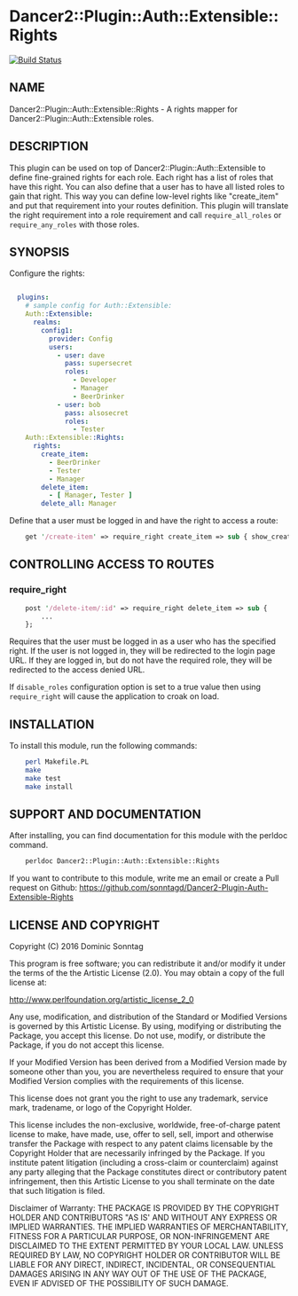 # Dancer2::Plugin::Auth::Extensible::Rights

[![Build Status](https://travis-ci.org/sonntagd/Dancer2-Plugin-Auth-Extensible-Rights.svg?branch=master)](https://travis-ci.org/sonntagd/Dancer2-Plugin-Auth-Extensible-Rights)


## NAME

Dancer2::Plugin::Auth::Extensible::Rights - A rights mapper for Dancer2::Plugin::Auth::Extensible roles.

## DESCRIPTION

This plugin can be used on top of Dancer2::Plugin::Auth::Extensible to define fine-grained rights for each role.
Each right has a list of roles that have this right. You can also define that a user has to have all listed roles to
gain that right. This way you can define low-level rights like "create_item" and put that requirement into your routes
definition. This plugin will translate the right requirement into a role requirement and call `require_all_roles` or 
`require_any_roles` with those roles.

## SYNOPSIS

Configure the rights:

```yaml

  plugins:
    # sample config for Auth::Extensible:
    Auth::Extensible:
      realms:
        config1:
          provider: Config
          users:
            - user: dave
              pass: supersecret
              roles:
                - Developer
                - Manager
                - BeerDrinker
            - user: bob
              pass: alsosecret
              roles:
                - Tester
    Auth::Extensible::Rights:
      rights:
        create_item:
          - BeerDrinker
          - Tester
          - Manager
        delete_item:
          - [ Manager, Tester ]
        delete_all: Manager
```

Define that a user must be logged in and have the right to access a route:

```perl
    get '/create-item' => require_right create_item => sub { show_create_item_form(); };
```

## CONTROLLING ACCESS TO ROUTES

### require_right

```perl
    post '/delete-item/:id' => require_right delete_item => sub {
        ...
    };
```

Requires that the user must be logged in as a user who has the specified right. If the user is not 
logged in, they will be redirected to the login page URL. If they are logged in, but do not 
have the required role, they will be redirected to the access denied URL.

If `disable_roles` configuration option is set to a true value then using `require_right` will 
cause the application to croak on load.

## INSTALLATION

To install this module, run the following commands:

```bash
	perl Makefile.PL
	make
	make test
	make install
```

## SUPPORT AND DOCUMENTATION

After installing, you can find documentation for this module with the
perldoc command.

```bash
    perldoc Dancer2::Plugin::Auth::Extensible::Rights
```

If you want to contribute to this module, write me an email or create a
Pull request on Github: https://github.com/sonntagd/Dancer2-Plugin-Auth-Extensible-Rights

## LICENSE AND COPYRIGHT

Copyright (C) 2016 Dominic Sonntag

This program is free software; you can redistribute it and/or modify it
under the terms of the the Artistic License (2.0). You may obtain a
copy of the full license at:

http://www.perlfoundation.org/artistic_license_2_0

Any use, modification, and distribution of the Standard or Modified
Versions is governed by this Artistic License. By using, modifying or
distributing the Package, you accept this license. Do not use, modify,
or distribute the Package, if you do not accept this license.

If your Modified Version has been derived from a Modified Version made
by someone other than you, you are nevertheless required to ensure that
your Modified Version complies with the requirements of this license.

This license does not grant you the right to use any trademark, service
mark, tradename, or logo of the Copyright Holder.

This license includes the non-exclusive, worldwide, free-of-charge
patent license to make, have made, use, offer to sell, sell, import and
otherwise transfer the Package with respect to any patent claims
licensable by the Copyright Holder that are necessarily infringed by the
Package. If you institute patent litigation (including a cross-claim or
counterclaim) against any party alleging that the Package constitutes
direct or contributory patent infringement, then this Artistic License
to you shall terminate on the date that such litigation is filed.

Disclaimer of Warranty: THE PACKAGE IS PROVIDED BY THE COPYRIGHT HOLDER
AND CONTRIBUTORS "AS IS' AND WITHOUT ANY EXPRESS OR IMPLIED WARRANTIES.
THE IMPLIED WARRANTIES OF MERCHANTABILITY, FITNESS FOR A PARTICULAR
PURPOSE, OR NON-INFRINGEMENT ARE DISCLAIMED TO THE EXTENT PERMITTED BY
YOUR LOCAL LAW. UNLESS REQUIRED BY LAW, NO COPYRIGHT HOLDER OR
CONTRIBUTOR WILL BE LIABLE FOR ANY DIRECT, INDIRECT, INCIDENTAL, OR
CONSEQUENTIAL DAMAGES ARISING IN ANY WAY OUT OF THE USE OF THE PACKAGE,
EVEN IF ADVISED OF THE POSSIBILITY OF SUCH DAMAGE.

